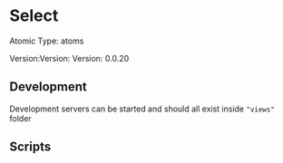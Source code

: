 # Select

Atomic Type: atoms

Version:Version: Version: 0.0.20





## Development

Development servers can be started and should all exist inside `"views"` folder

## Scripts
